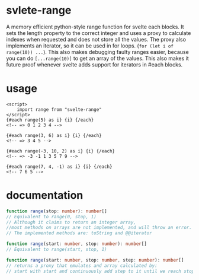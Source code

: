 # svlete-range
A memory efficient python-style range function for svelte each blocks. It sets the length property to the correct integer and uses a proxy to calculate indexes when requested and does not store all the values. The proxy also implements an iterator, so it can be used in for loops. (`for (let i of range(10)) ...`). This also makes debugging faulty ranges easier, because you can do `[...range(10)]` to get an array of the values. This also makes it future proof whenever svelte adds support for iterators in #each blocks.

# usage
```svelte
<script>
    import range from "svelte-range"
</script>
{#each range(5) as i} {i} {/each}
<!-- => 0 1 2 3 4 -->

{#each range(3, 6) as i} {i} {/each}
<!-- => 3 4 5 -->

{#each range(-3, 10, 2) as i} {i} {/each}
<!-- => -3 -1 1 3 5 7 9 -->

{#each range(7, 4, -1) as i} {i} {/each}
<!-- 7 6 5 -->
```

# documentation
```typescript
function range(stop: number): number[]
// Equivalent to range(0, stop, 1)
// Although it claims to return an integer array,
//most methods on arrays are not implemented, and will throw an error.
// The implemented methods are: toString and @@iterator

function range(start: number, stop: number): number[]
// Equivalent to range(start, stop, 1)

function range(start: number, stop: number, step: number): number[]
// returns a proxy that emulates and array calculated by:
// start with start and continuously add step to it until we reach stop (or pass by it)

```